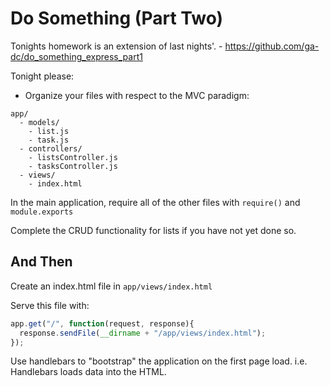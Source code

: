 # Do Something (Part Two)

Tonights homework is an extension of last nights'. - https://github.com/ga-dc/do_something_express_part1

Tonight please:

- Organize your files with respect to the MVC paradigm:

```
app/
  - models/
    - list.js
    - task.js
  - controllers/
    - listsController.js
    - tasksController.js
  - views/
    - index.html 
```

In the main application, require all of the other files with `require()` and `module.exports`

Complete the CRUD functionality for lists if you have not yet done so.

## And Then

Create an index.html file in `app/views/index.html`

Serve this file with:

```js
app.get("/", function(request, response){
  response.sendFile(__dirname + "/app/views/index.html");
});
```

Use handlebars to "bootstrap" the application on the first page load. i.e. Handlebars 
loads data into the HTML.
